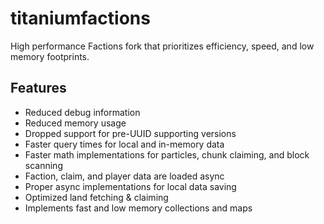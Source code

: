 # titaniumfactions
High performance Factions fork that prioritizes efficiency, speed, and low memory footprints.

## Features
- Reduced debug information
- Reduced memory usage
- Dropped support for pre-UUID supporting versions
- Faster query times for local and in-memory data
- Faster math implementations for particles, chunk claiming, and block scanning
- Faction, claim, and player data are loaded async
- Proper async implementations for local data saving
- Optimized land fetching & claiming
- Implements fast and low memory collections and maps
